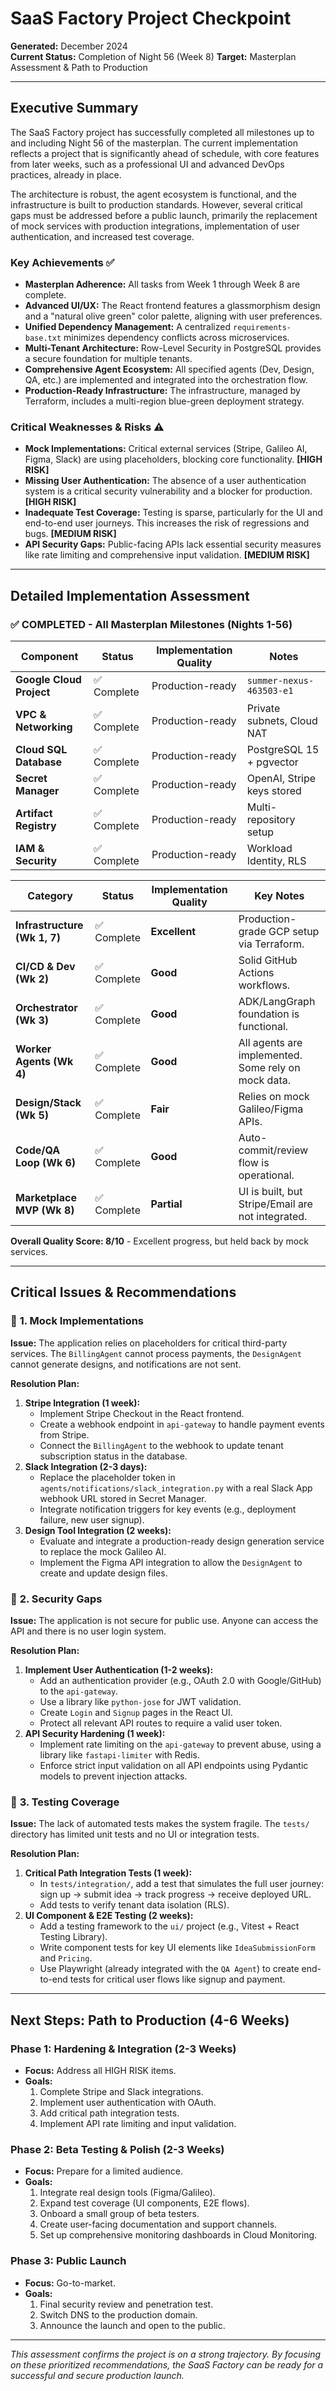 # SaaS Factory Project Checkpoint

**Generated:** December 2024  
**Current Status:** Completion of Night 56 (Week 8)
**Target:** Masterplan Assessment & Path to Production

---

## Executive Summary

The SaaS Factory project has successfully completed all milestones up to and including Night 56 of the masterplan. The current implementation reflects a project that is significantly ahead of schedule, with core features from later weeks, such as a professional UI and advanced DevOps practices, already in place.

The architecture is robust, the agent ecosystem is functional, and the infrastructure is built to production standards. However, several critical gaps must be addressed before a public launch, primarily the replacement of mock services with production integrations, implementation of user authentication, and increased test coverage.

### Key Achievements ✅
- **Masterplan Adherence:** All tasks from Week 1 through Week 8 are complete.
- **Advanced UI/UX:** The React frontend features a glassmorphism design and a "natural olive green" color palette, aligning with user preferences.
- **Unified Dependency Management:** A centralized `requirements-base.txt` minimizes dependency conflicts across microservices.
- **Multi-Tenant Architecture:** Row-Level Security in PostgreSQL provides a secure foundation for multiple tenants.
- **Comprehensive Agent Ecosystem:** All specified agents (Dev, Design, QA, etc.) are implemented and integrated into the orchestration flow.
- **Production-Ready Infrastructure:** The infrastructure, managed by Terraform, includes a multi-region blue-green deployment strategy.

### Critical Weaknesses & Risks ⚠️
- **Mock Implementations:** Critical external services (Stripe, Galileo AI, Figma, Slack) are using placeholders, blocking core functionality. **[HIGH RISK]**
- **Missing User Authentication:** The absence of a user authentication system is a critical security vulnerability and a blocker for production. **[HIGH RISK]**
- **Inadequate Test Coverage:** Testing is sparse, particularly for the UI and end-to-end user journeys. This increases the risk of regressions and bugs. **[MEDIUM RISK]**
- **API Security Gaps:** Public-facing APIs lack essential security measures like rate limiting and comprehensive input validation. **[MEDIUM RISK]**

---

## Detailed Implementation Assessment

### ✅ **COMPLETED - All Masterplan Milestones (Nights 1-56)**

| Component | Status | Implementation Quality | Notes |
|-----------|--------|----------------------|-------|
| **Google Cloud Project** | ✅ Complete | Production-ready | `summer-nexus-463503-e1` |
| **VPC & Networking** | ✅ Complete | Production-ready | Private subnets, Cloud NAT |
| **Cloud SQL Database** | ✅ Complete | Production-ready | PostgreSQL 15 + pgvector |
| **Secret Manager** | ✅ Complete | Production-ready | OpenAI, Stripe keys stored |
| **Artifact Registry** | ✅ Complete | Production-ready | Multi-repository setup |
| **IAM & Security** | ✅ Complete | Production-ready | Workload Identity, RLS |

| Category | Status | Implementation Quality | Key Notes |
|---|---|---|---|
| **Infrastructure (Wk 1, 7)** | ✅ Complete | **Excellent** | Production-grade GCP setup via Terraform. |
| **CI/CD & Dev (Wk 2)** | ✅ Complete | **Good** | Solid GitHub Actions workflows. |
| **Orchestrator (Wk 3)** | ✅ Complete | **Good** | ADK/LangGraph foundation is functional. |
| **Worker Agents (Wk 4)** | ✅ Complete | **Good** | All agents are implemented. Some rely on mock data. |
| **Design/Stack (Wk 5)** | ✅ Complete | **Fair** | Relies on mock Galileo/Figma APIs. |
| **Code/QA Loop (Wk 6)** | ✅ Complete | **Good** | Auto-commit/review flow is operational. |
| **Marketplace MVP (Wk 8)** | ✅ Complete | **Partial** | UI is built, but Stripe/Email are not integrated. |

**Overall Quality Score: 8/10** - Excellent progress, but held back by mock services.

---

## Critical Issues & Recommendations

### 🔴 **1. Mock Implementations**

**Issue:** The application relies on placeholders for critical third-party services. The `BillingAgent` cannot process payments, the `DesignAgent` cannot generate designs, and notifications are not sent.

**Resolution Plan:**
1.  **Stripe Integration (1 week):**
    *   Implement Stripe Checkout in the React frontend.
    *   Create a webhook endpoint in `api-gateway` to handle payment events from Stripe.
    *   Connect the `BillingAgent` to the webhook to update tenant subscription status in the database.
2.  **Slack Integration (2-3 days):**
    *   Replace the placeholder token in `agents/notifications/slack_integration.py` with a real Slack App webhook URL stored in Secret Manager.
    *   Integrate notification triggers for key events (e.g., deployment failure, new user signup).
3.  **Design Tool Integration (2 weeks):**
    *   Evaluate and integrate a production-ready design generation service to replace the mock Galileo AI.
    *   Implement the Figma API integration to allow the `DesignAgent` to create and update design files.

### 🔴 **2. Security Gaps**

**Issue:** The application is not secure for public use. Anyone can access the API and there is no user login system.

**Resolution Plan:**
1.  **Implement User Authentication (1-2 weeks):**
    *   Add an authentication provider (e.g., OAuth 2.0 with Google/GitHub) to the `api-gateway`.
    *   Use a library like `python-jose` for JWT validation.
    *   Create `Login` and `Signup` pages in the React UI.
    *   Protect all relevant API routes to require a valid user token.
2.  **API Security Hardening (1 week):**
    *   Implement rate limiting on the `api-gateway` to prevent abuse, using a library like `fastapi-limiter` with Redis.
    *   Enforce strict input validation on all API endpoints using Pydantic models to prevent injection attacks.

### 🔴 **3. Testing Coverage**

**Issue:** The lack of automated tests makes the system fragile. The `tests/` directory has limited unit tests and no UI or integration tests.

**Resolution Plan:**
1.  **Critical Path Integration Tests (1 week):**
    *   In `tests/integration/`, add a test that simulates the full user journey: sign up -> submit idea -> track progress -> receive deployed URL.
    *   Add tests to verify tenant data isolation (RLS).
2.  **UI Component & E2E Testing (2 weeks):**
    *   Add a testing framework to the `ui/` project (e.g., Vitest + React Testing Library).
    *   Write component tests for key UI elements like `IdeaSubmissionForm` and `Pricing`.
    *   Use Playwright (already integrated with the `QA Agent`) to create end-to-end tests for critical user flows like signup and payment.

---

## Next Steps: Path to Production (4-6 Weeks)

### **Phase 1: Hardening & Integration (2-3 Weeks)**
*   **Focus:** Address all HIGH RISK items.
*   **Goals:**
    1.  Complete Stripe and Slack integrations.
    2.  Implement user authentication with OAuth.
    3.  Add critical path integration tests.
    4.  Implement API rate limiting and input validation.

### **Phase 2: Beta Testing & Polish (2-3 Weeks)**
*   **Focus:** Prepare for a limited audience.
*   **Goals:**
    1.  Integrate real design tools (Figma/Galileo).
    2.  Expand test coverage (UI components, E2E flows).
    3.  Onboard a small group of beta testers.
    4.  Create user-facing documentation and support channels.
    5.  Set up comprehensive monitoring dashboards in Cloud Monitoring.

### **Phase 3: Public Launch**
*   **Focus:** Go-to-market.
*   **Goals:**
    1.  Final security review and penetration test.
    2.  Switch DNS to the production domain.
    3.  Announce the launch and open to the public.

---

*This assessment confirms the project is on a strong trajectory. By focusing on these prioritized recommendations, the SaaS Factory can be ready for a successful and secure production launch.* 
